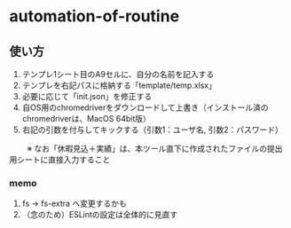 # automation-of-routine

## 使い方

1. テンプレ1シート目のA9セルに、自分の名前を記入する
2. テンプレを右記パスに格納する「template/temp.xlsx」
3. 必要に応じて「init.json」を修正する
4. 自OS用のchromedriverをダウンロードして上書き（インストール済のchromedriverは、MacOS 64bit版）
5. 右記の引数を付与してキックする（引数1：ユーザ名, 引数2：パスワード）

　 　※ なお「休暇見込＋実績」は、本ツール直下に作成されたファイルの提出用シートに直接入力すること

### memo

1. fs -> fs-extra へ変更するかも
2. （念のため）ESLintの設定は全体的に見直す
